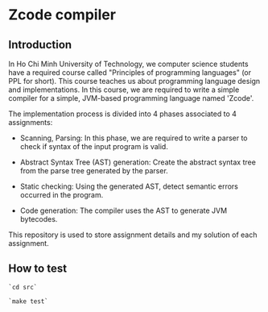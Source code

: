 # Zcode compiler

## Introduction

In Ho Chi Minh University of Technology, we computer science students have a required course called
"Principles of programming languages" (or PPL for short). This course teaches us about programming
language design and implementations. In this course, we are required to write a simple compiler for
a simple, JVM-based programming language named 'Zcode'.

The implementation process is divided into 4 phases associated to 4 assignments:

 - Scanning, Parsing: In this phase, we are required to write a parser to check if syntax of the
   input program is valid.

 - Abstract Syntax Tree (AST) generation: Create the abstract syntax tree from the parse tree
   generated by the parser.

 - Static checking: Using the generated AST, detect semantic errors occurred in the program.

 - Code generation: The compiler uses the AST to generate JVM bytecodes.

This repository is used to store assignment details and my solution of each assignment.

## How to test
    `cd src`

    `make test`
